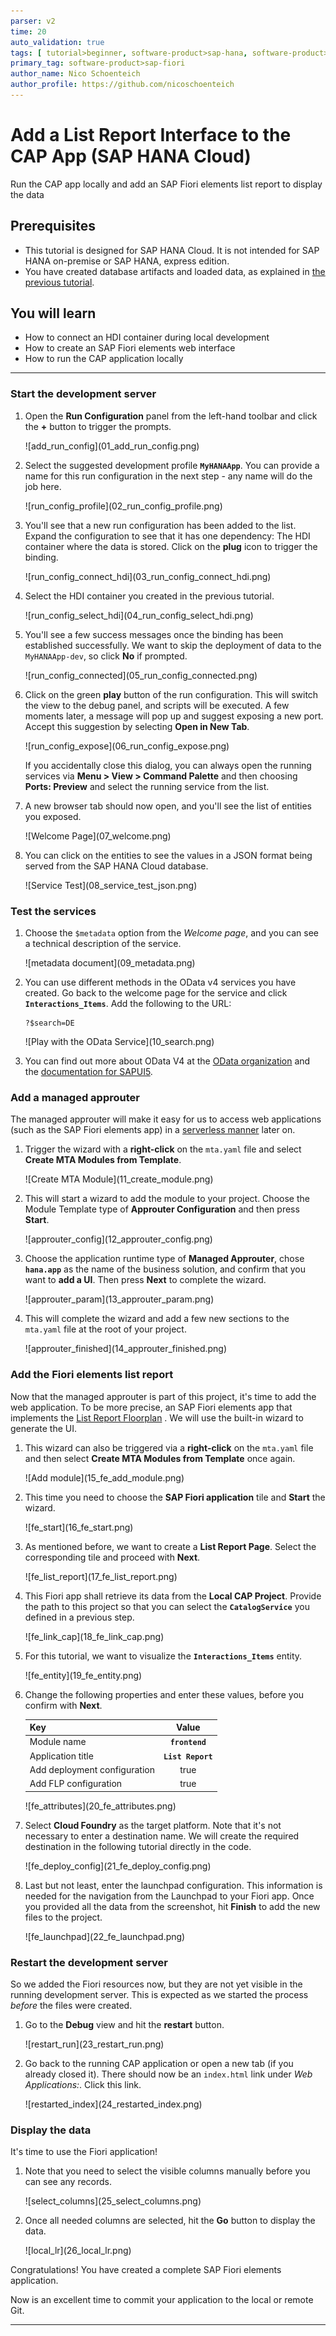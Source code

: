 ```yaml
---
parser: v2
time: 20
auto_validation: true
tags: [ tutorial>beginner, software-product>sap-hana, software-product>sap-business-application-studio, topic>user-interface,  software-product-function>sap-cloud-application-programming-model]
primary_tag: software-product>sap-fiori
author_name: Nico Schoenteich
author_profile: https://github.com/nicoschoenteich
---
```


# Add a List Report Interface to the CAP App (SAP HANA Cloud)
<!-- description --> Run the CAP app locally and add an SAP Fiori elements list report to display the data

## Prerequisites
 - This tutorial is designed for SAP HANA Cloud. It is not intended for SAP HANA on-premise or SAP HANA, express edition.
 - You have created database artifacts and loaded data, as explained in [the previous tutorial](hana-cloud-cap-create-database-cds).


## You will learn
 - How to connect an HDI container during local development
 - How to create an SAP Fiori elements web interface
 - How to run the CAP application locally

---

### Start the development server


1. Open the **Run Configuration** panel from the left-hand toolbar and click the **+** button to trigger the prompts.

    <!-- border -->![add_run_config](01_add_run_config.png)

2. Select the suggested development profile **`MyHANAApp`**. You can provide a name for this run configuration in the next step - any name will do the job here.

    <!-- border -->![run_config_profile](02_run_config_profile.png)

3. You'll see that a new run configuration has been added to the list. Expand the configuration to see that it has one dependency: The HDI container where the data is stored. Click on the **plug** icon to trigger the binding.

    <!-- border -->![run_config_connect_hdi](03_run_config_connect_hdi.png)

4. Select the HDI container you created in the previous tutorial.

    <!-- border -->![run_config_select_hdi](04_run_config_select_hdi.png)

5. You'll see a few success messages once the binding has been established successfully. We want to skip the deployment of data to the `MyHANAApp-dev`, so click **No** if prompted.

    <!-- border -->![run_config_connected](05_run_config_connected.png)

6. Click on the green **play** button of the run configuration. This will switch the view to the debug panel, and scripts will be executed. A few moments later, a message will pop up and suggest exposing a new port. Accept this suggestion by selecting **Open in New Tab**.

    <!-- border -->![run_config_expose](06_run_config_expose.png)

    If you accidentally close this dialog, you can always open the running services via **Menu > View > Command Palette** and then choosing **Ports: Preview** and select the running service from the list.

7. A new browser tab should now open, and you'll see the list of entities you exposed.

    <!-- border -->![Welcome Page](07_welcome.png)

8. You can click on the entities to see the values in a JSON format being served from the SAP HANA Cloud database.    

    <!-- border -->![Service Test](08_service_test_json.png)                 


### Test the services


1. Choose the `$metadata` option from the *Welcome page*, and you can see a technical description of the service.

    <!-- border -->![metadata document](09_metadata.png)

2. You can use different methods in the OData v4 services you have created. Go back to the welcome page for the service and click **`Interactions_Items`**. Add the following to the URL:

    ```URL
    ?$search=DE
    ```

    <!-- border -->![Play with the OData Service](10_search.png)

3. You can find out more about OData V4 at the [OData organization](https://www.odata.org/documentation/) and the [documentation for SAPUI5](https://sapui5.hana.ondemand.com/#/topic/5de13cf4dd1f4a3480f7e2eaaee3f5b8).    


### Add a managed approuter


The managed approuter will make it easy for us to access web applications (such as the SAP Fiori elements app) in a [serverless manner](https://blogs.sap.com/2020/10/02/serverless-sap-fiori-apps-in-sap-cloud-platform/) later on.

1. Trigger the wizard with a **right-click** on the `mta.yaml` file and select **Create MTA Modules from Template**.

    <!-- border -->![Create MTA Module](11_create_module.png)

2. This will start a wizard to add the module to your project. Choose the Module Template type of **Approuter Configuration** and then press **Start**.

    <!-- border -->![approuter_config](12_approuter_config.png)

3. Choose the application runtime type of **Managed Approuter**, chose **`hana.app`** as the name of the business solution, and confirm that you want to **add a UI**. Then press **Next** to complete the wizard.

    <!-- border -->![approuter_param](13_approuter_param.png)        

4. This will complete the wizard and add a few new sections to the `mta.yaml` file at the root of your project.

    <!-- border -->![approuter_finished](14_approuter_finished.png)


### Add the Fiori elements list report


Now that the managed approuter is part of this project, it's time to add the web application. To be more precise, an SAP Fiori elements app that implements the [List Report Floorplan](https://experience.sap.com/fiori-design-web/list-report-floorplan-sap-fiori-element/) .  We will use the built-in wizard to generate the UI.

1. This wizard can also be triggered via a **right-click** on the `mta.yaml` file and then select **Create MTA Modules from Template** once again.

    <!-- border -->![Add module](15_fe_add_module.png)

2. This time you need to choose the **SAP Fiori application** tile and **Start** the wizard.

    <!-- border -->![fe_start](16_fe_start.png)

3. As mentioned before, we want to create a **List Report Page**. Select the corresponding tile and proceed with **Next**.    

    <!-- border -->![fe_list_report](17_fe_list_report.png)

4. This Fiori app shall retrieve its data from the **Local CAP Project**. Provide the path to this project so that you can select the **`CatalogService`** you defined in a previous step.

    <!-- border -->![fe_link_cap](18_fe_link_cap.png)    

5. For this tutorial, we want to visualize the **`Interactions_Items`** entity.

    <!-- border -->![fe_entity](19_fe_entity.png)

6. Change the following properties and enter these values, before you confirm with **Next**.

    | **Key**       | **Value**           
    | ------------- |:-------------:|
    | Module name      | **`frontend`**
    | Application title      | **`List Report`**     
    | Add deployment configuration | true      |
    | Add FLP configuration | true      |

    <!-- border -->![fe_attributes](20_fe_attributes.png)

7. Select **Cloud Foundry** as the target platform. Note that it's not necessary to enter a destination name. We will create the required destination in the following tutorial directly in the code.

    <!-- border -->![fe_deploy_config](21_fe_deploy_config.png)

8. Last but not least, enter the launchpad configuration. This information is needed for the navigation from the Launchpad to your Fiori app. Once you provided all the data from the screenshot, hit **Finish** to add the new files to the project.

    <!-- border -->![fe_launchpad](22_fe_launchpad.png)


### Restart the development server


So we added the Fiori resources now, but they are not yet visible in the running development server. This is expected as we started the process *before* the files were created.

1. Go to the **Debug** view and hit the **restart** button.

    <!-- border -->![restart_run](23_restart_run.png)


2. Go back to the running CAP application or open a new tab (if you already closed it). There should now be an `index.html` link under *Web Applications:*. Click this link.

    <!-- border -->![restarted_index](24_restarted_index.png)

### Display the data


It's time to use the Fiori application!

1. Note that you need to select the visible columns manually before you can see any records.

    <!-- border -->![select_columns](25_select_columns.png)


2. Once all needed columns are selected, hit the **Go** button to display the data.

    <!-- border -->![local_lr](26_local_lr.png)


Congratulations! You have created a complete SAP Fiori elements application.

Now is an excellent time to commit your application to the local or remote Git.


---
